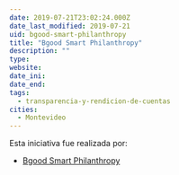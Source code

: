```yaml
---
date: 2019-07-21T23:02:24.000Z
date_last_modified: 2019-07-21
uid: bgood-smart-philanthropy
title: "Bgood Smart Philanthropy"
description: ""
type: 
website: 
date_ini: 
date_end: 
tags:
  - transparencia-y-rendicion-de-cuentas
cities: 
  - Montevideo
---
```


Esta iniciativa fue realizada por:

- [Bgood Smart Philanthropy](/organizaciones/bgood-smart-philanthropy)
